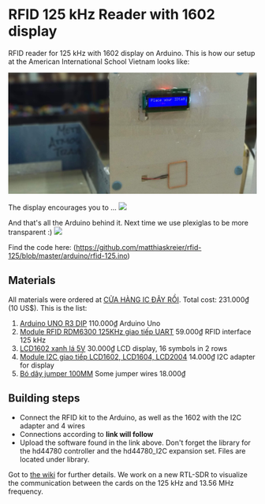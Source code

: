 # RFID 125 kHz Reader with 1602 display

RFID reader for 125 kHz with 1602 display on Arduino. This is how our setup at the American International School Vietnam looks like:

![RFID reader](image/window.jpg)

The display encourages you to ...
![](https://github.com/matthiaskreier/rfid-125/blob/master/image/display.jpg)

And that's all the Arduino behind it. Next time we use plexiglas to be more transparent :)
![](https://github.com/matthiaskreier/rfid-125/blob/master/image/backside.jpg)

Find the code here:
(https://github.com/matthiaskreier/rfid-125/blob/master/arduino/rfid-125.ino)

## Materials

All materials were ordered at [CỬA HÀNG IC ĐÂY RỒI](https://icdayroi.com/). Total cost: 231.000₫ (10 US$). This is the list:

1. [Arduino UNO R3 DIP](https://icdayroi.com/arduino-uno-r3-dip) 110.000₫ Arduino Uno
2. [Module RFID RDM6300 125KHz giao tiếp UART](https://icdayroi.com/module-rfid-rdm6300-125khz-giao-tiep-uart) 59.000₫ RFID interface 125 kHz
3. [LCD1602 xanh lá 5V](https://icdayroi.com/lcd1602-xanh-la-5v) 30.000₫ LCD display, 16 symbols in 2 rows
4. [Module I2C giao tiếp LCD1602, LCD1604, LCD2004](https://icdayroi.com/mach-chuyen-giao-tiep-lcd1602-lcd1604-lcd2004-sang-i2c) 14.000₫ I2C adapter for display
5. [Bó dây jumper 100MM](https://icdayroi.com/bo-day-jumper-100mm) Some jumper wires 18.000₫

## Building steps

* Connect the RFID kit to the Arduino, as well as the 1602 with the I2C adapter and 4 wires
* Connections according to __link will follow__
* Upload the software found in the link above. Don't forget the library for the hd44780 controller and the hd44780_I2C expansion set. Files are located under library.

Got to [the wiki](https://github.com/matthiaskreier/rfid-125/wiki) for further details. We work on a new RTL-SDR to visualize the communication between the cards on the 125 kHz and 13.56 MHz frequency.
